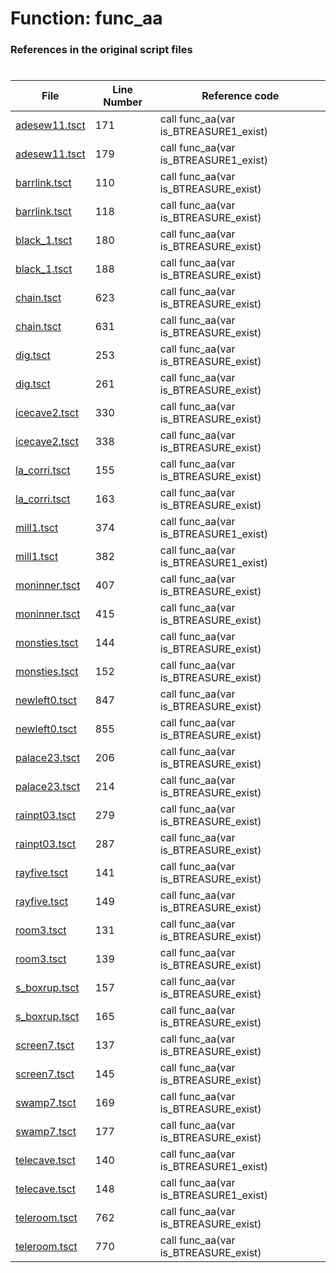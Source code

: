 # Function: func_aa
### References in the original script files

#

| File | Line Number | Reference code |
| --- | --- | --- |
| [adesew11.tsct](../../../out/adesew11.tsct#L171) | 171 | call func_aa(var is_BTREASURE1_exist) |
| [adesew11.tsct](../../../out/adesew11.tsct#L179) | 179 | call func_aa(var is_BTREASURE1_exist) |
| [barrlink.tsct](../../../out/barrlink.tsct#L110) | 110 | call func_aa(var is_BTREASURE_exist) |
| [barrlink.tsct](../../../out/barrlink.tsct#L118) | 118 | call func_aa(var is_BTREASURE_exist) |
| [black_1.tsct](../../../out/black_1.tsct#L180) | 180 | call func_aa(var is_BTREASURE_exist) |
| [black_1.tsct](../../../out/black_1.tsct#L188) | 188 | call func_aa(var is_BTREASURE_exist) |
| [chain.tsct](../../../out/chain.tsct#L623) | 623 | call func_aa(var is_BTREASURE_exist) |
| [chain.tsct](../../../out/chain.tsct#L631) | 631 | call func_aa(var is_BTREASURE_exist) |
| [dig.tsct](../../../out/dig.tsct#L253) | 253 | call func_aa(var is_BTREASURE_exist) |
| [dig.tsct](../../../out/dig.tsct#L261) | 261 | call func_aa(var is_BTREASURE_exist) |
| [icecave2.tsct](../../../out/icecave2.tsct#L330) | 330 | call func_aa(var is_BTREASURE_exist) |
| [icecave2.tsct](../../../out/icecave2.tsct#L338) | 338 | call func_aa(var is_BTREASURE_exist) |
| [la_corri.tsct](../../../out/la_corri.tsct#L155) | 155 | call func_aa(var is_BTREASURE_exist) |
| [la_corri.tsct](../../../out/la_corri.tsct#L163) | 163 | call func_aa(var is_BTREASURE_exist) |
| [mill1.tsct](../../../out/mill1.tsct#L374) | 374 | call func_aa(var is_BTREASURE1_exist) |
| [mill1.tsct](../../../out/mill1.tsct#L382) | 382 | call func_aa(var is_BTREASURE1_exist) |
| [moninner.tsct](../../../out/moninner.tsct#L407) | 407 | call func_aa(var is_BTREASURE_exist) |
| [moninner.tsct](../../../out/moninner.tsct#L415) | 415 | call func_aa(var is_BTREASURE_exist) |
| [monsties.tsct](../../../out/monsties.tsct#L144) | 144 | call func_aa(var is_BTREASURE_exist) |
| [monsties.tsct](../../../out/monsties.tsct#L152) | 152 | call func_aa(var is_BTREASURE_exist) |
| [newleft0.tsct](../../../out/newleft0.tsct#L847) | 847 | call func_aa(var is_BTREASURE_exist) |
| [newleft0.tsct](../../../out/newleft0.tsct#L855) | 855 | call func_aa(var is_BTREASURE_exist) |
| [palace23.tsct](../../../out/palace23.tsct#L206) | 206 | call func_aa(var is_BTREASURE_exist) |
| [palace23.tsct](../../../out/palace23.tsct#L214) | 214 | call func_aa(var is_BTREASURE_exist) |
| [rainpt03.tsct](../../../out/rainpt03.tsct#L279) | 279 | call func_aa(var is_BTREASURE_exist) |
| [rainpt03.tsct](../../../out/rainpt03.tsct#L287) | 287 | call func_aa(var is_BTREASURE_exist) |
| [rayfive.tsct](../../../out/rayfive.tsct#L141) | 141 | call func_aa(var is_BTREASURE_exist) |
| [rayfive.tsct](../../../out/rayfive.tsct#L149) | 149 | call func_aa(var is_BTREASURE_exist) |
| [room3.tsct](../../../out/room3.tsct#L131) | 131 | call func_aa(var is_BTREASURE_exist) |
| [room3.tsct](../../../out/room3.tsct#L139) | 139 | call func_aa(var is_BTREASURE_exist) |
| [s_boxrup.tsct](../../../out/s_boxrup.tsct#L157) | 157 | call func_aa(var is_BTREASURE_exist) |
| [s_boxrup.tsct](../../../out/s_boxrup.tsct#L165) | 165 | call func_aa(var is_BTREASURE_exist) |
| [screen7.tsct](../../../out/screen7.tsct#L137) | 137 | call func_aa(var is_BTREASURE_exist) |
| [screen7.tsct](../../../out/screen7.tsct#L145) | 145 | call func_aa(var is_BTREASURE_exist) |
| [swamp7.tsct](../../../out/swamp7.tsct#L169) | 169 | call func_aa(var is_BTREASURE_exist) |
| [swamp7.tsct](../../../out/swamp7.tsct#L177) | 177 | call func_aa(var is_BTREASURE_exist) |
| [telecave.tsct](../../../out/telecave.tsct#L140) | 140 | call func_aa(var is_BTREASURE1_exist) |
| [telecave.tsct](../../../out/telecave.tsct#L148) | 148 | call func_aa(var is_BTREASURE1_exist) |
| [teleroom.tsct](../../../out/teleroom.tsct#L762) | 762 | call func_aa(var is_BTREASURE_exist) |
| [teleroom.tsct](../../../out/teleroom.tsct#L770) | 770 | call func_aa(var is_BTREASURE_exist) |
